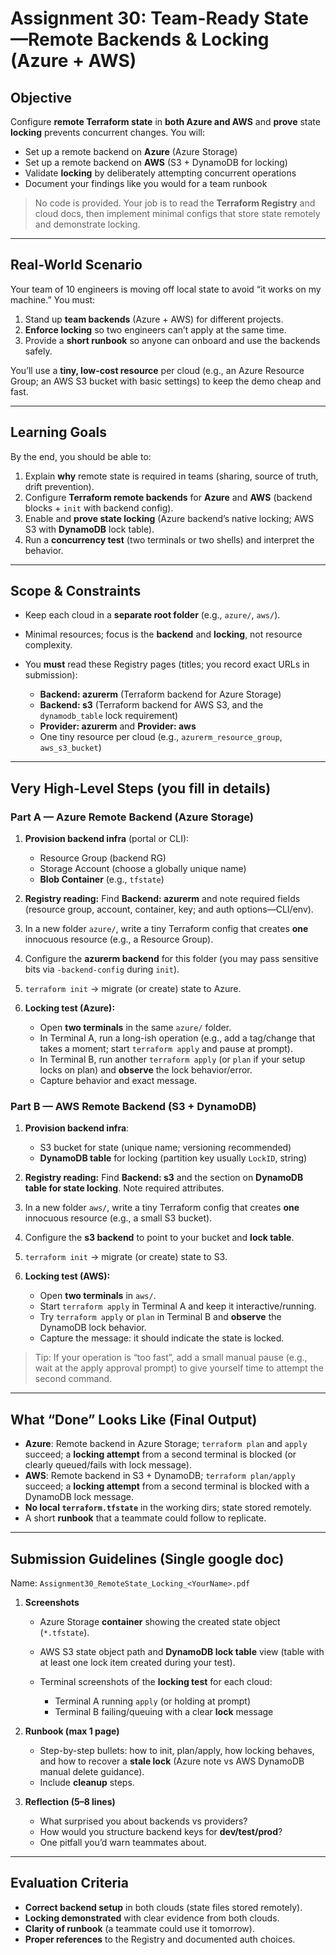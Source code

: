 # Assignment 30: **Team-Ready State—Remote Backends & Locking (Azure + AWS)**

## Objective

Configure **remote Terraform state** in **both Azure and AWS** and **prove** state **locking** prevents concurrent changes. You will:

* Set up a remote backend on **Azure** (Azure Storage)
* Set up a remote backend on **AWS** (S3 + DynamoDB for locking)
* Validate **locking** by deliberately attempting concurrent operations
* Document your findings like you would for a team runbook

> No code is provided. Your job is to read the **Terraform Registry** and cloud docs, then implement minimal configs that store state remotely and demonstrate locking.

---

## Real-World Scenario

Your team of 10 engineers is moving off local state to avoid “it works on my machine.” You must:

1. Stand up **team backends** (Azure + AWS) for different projects.
2. **Enforce locking** so two engineers can’t apply at the same time.
3. Provide a **short runbook** so anyone can onboard and use the backends safely.

You’ll use a **tiny, low-cost resource** per cloud (e.g., an Azure Resource Group; an AWS S3 bucket with basic settings) to keep the demo cheap and fast.

---

## Learning Goals

By the end, you should be able to:

1. Explain **why** remote state is required in teams (sharing, source of truth, drift prevention).
2. Configure **Terraform remote backends** for **Azure** and **AWS** (backend blocks + `init` with backend config).
3. Enable and **prove state locking** (Azure backend’s native locking; AWS S3 with **DynamoDB** lock table).
4. Run a **concurrency test** (two terminals or two shells) and interpret the behavior.

---

## Scope & Constraints

* Keep each cloud in a **separate root folder** (e.g., `azure/`, `aws/`).
* Minimal resources; focus is the **backend** and **locking**, not resource complexity.
* You **must** read these Registry pages (titles; you record exact URLs in submission):

  * **Backend: azurerm** (Terraform backend for Azure Storage)
  * **Backend: s3** (Terraform backend for AWS S3, and the `dynamodb_table` lock requirement)
  * **Provider: azurerm** and **Provider: aws**
  * One tiny resource per cloud (e.g., `azurerm_resource_group`, `aws_s3_bucket`)

---

## Very High-Level Steps (you fill in details)

### Part A — Azure Remote Backend (Azure Storage)

1. **Provision backend infra** (portal or CLI):

   * Resource Group (backend RG)
   * Storage Account (choose a globally unique name)
   * **Blob Container** (e.g., `tfstate`)
2. **Registry reading:** Find **Backend: azurerm** and note required fields (resource group, account, container, key; and auth options—CLI/env).
3. In a new folder `azure/`, write a tiny Terraform config that creates **one** innocuous resource (e.g., a Resource Group).
4. Configure the **azurerm backend** for this folder (you may pass sensitive bits via `-backend-config` during `init`).
5. `terraform init` → migrate (or create) state to Azure.
6. **Locking test (Azure):**

   * Open **two terminals** in the same `azure/` folder.
   * In Terminal A, run a long-ish operation (e.g., add a tag/change that takes a moment; start `terraform apply` and pause at prompt).
   * In Terminal B, run another `terraform apply` (or `plan` if your setup locks on plan) and **observe** the lock behavior/error.
   * Capture behavior and exact message.

### Part B — AWS Remote Backend (S3 + DynamoDB)

1. **Provision backend infra**:

   * S3 bucket for state (unique name; versioning recommended)
   * **DynamoDB table** for locking (partition key usually `LockID`, string)
2. **Registry reading:** Find **Backend: s3** and the section on **DynamoDB table for state locking**. Note required attributes.
3. In a new folder `aws/`, write a tiny Terraform config that creates **one** innocuous resource (e.g., a small S3 bucket).
4. Configure the **s3 backend** to point to your bucket and **lock table**.
5. `terraform init` → migrate (or create) state to S3.
6. **Locking test (AWS):**

   * Open **two terminals** in `aws/`.
   * Start `terraform apply` in Terminal A and keep it interactive/running.
   * Try `terraform apply` or `plan` in Terminal B and **observe** the DynamoDB lock behavior.
   * Capture the message: it should indicate the state is locked.

> Tip: If your operation is “too fast”, add a small manual pause (e.g., wait at the apply approval prompt) to give yourself time to attempt the second command.

---

## What “Done” Looks Like (Final Output)

* **Azure**: Remote backend in Azure Storage; `terraform plan` and `apply` succeed; a **locking attempt** from a second terminal is blocked (or clearly queued/fails with lock message).
* **AWS**: Remote backend in S3 + DynamoDB; `terraform plan/apply` succeed; a **locking attempt** from a second terminal is blocked with a DynamoDB lock message.
* **No local `terraform.tfstate`** in the working dirs; state stored remotely.
* A short **runbook** that a teammate could follow to replicate.

---

## Submission Guidelines (Single google doc)

Name: `Assignment30_RemoteState_Locking_<YourName>.pdf`

1. **Screenshots**

   * Azure Storage **container** showing the created state object (`*.tfstate`).
   * AWS S3 state object path and **DynamoDB lock table** view (table with at least one lock item created during your test).
   * Terminal screenshots of the **locking test** for each cloud:

     * Terminal A running `apply` (or holding at prompt)
     * Terminal B failing/queuing with a clear **lock** message

2. **Runbook (max 1 page)**

   * Step-by-step bullets: how to init, plan/apply, how locking behaves, and how to recover a **stale lock** (Azure note vs AWS DynamoDB manual delete guidance).
   * Include **cleanup** steps.

3. **Reflection (5–8 lines)**

   * What surprised you about backends vs providers?
   * How would you structure backend keys for **dev/test/prod**?
   * One pitfall you’d warn teammates about.

---

## Evaluation Criteria

* **Correct backend setup** in both clouds (state files stored remotely).
* **Locking demonstrated** with clear evidence from both clouds.
* **Clarity of runbook** (a teammate could use it tomorrow).
* **Proper references** to the Registry and documented auth choices.

